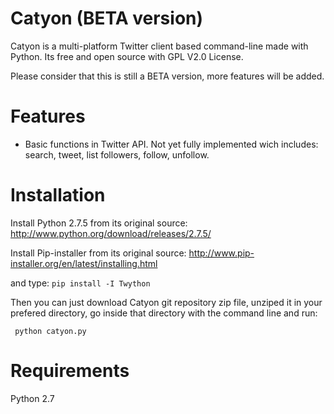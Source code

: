 Catyon (BETA version)
======

Catyon is a multi-platform Twitter client based command-line made with Python. Its free and open source with GPL V2.0 License. 

Please consider that this is still a BETA version, more features will be added.

Features
========

- Basic functions in Twitter API. Not yet fully implemented wich includes: search, tweet, list followers, follow, unfollow.

Installation
============

Install Python 2.7.5 from its original source:
http://www.python.org/download/releases/2.7.5/

Install Pip-installer from its original source:
http://www.pip-installer.org/en/latest/installing.html

and type:
<code>pip install -I Twython</code>

Then you can just download Catyon git repository zip file, unziped it in your prefered directory, go inside that directory with the command line and run:

<code> python catyon.py </code>

Requirements
============
Python 2.7

